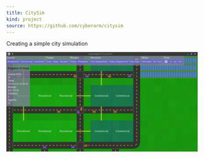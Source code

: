 ```yaml
---
title: CitySim
kind: project
source: https://github.com/cyberarm/citysim
---
```

Creating a simple city simulation

![screenshot](https://raw.githubusercontent.com/cyberarm/citysim/master/screenshots/gameplay.png)